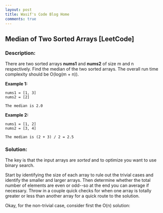 ```yaml
---
layout: post
title: Wasif's Code Blog Home
comments: true
---
```


## Median of Two Sorted Arrays [LeetCode]

### Description:
There are two sorted arrays **nums1** and **nums2** of size m and n respectively.
Find the median of the two sorted arrays. The overall run time complexity should be O(log(m + n)).

**Example 1:**
```
nums1 = [1, 3]
nums2 = [2]

The median is 2.0
```

**Example 2:**
```
nums1 = [1, 2]
nums2 = [3, 4]

The median is (2 + 3) / 2 = 2.5
```

### Solution:
The key is that the input arrays are *sorted* and to optimize you want to use binary search.

Start by identifying the size of each array to rule out the trivial cases and identify the smaller and larger arrays.
Then determine whether the total number of elements are even or odd--so at the end you can average if necessary. Throw in a couple quick checks for when one array is totally greater or less than another array for a quick route to the solution.

Okay, for the non-trivial case, consider first the O(n) solution:

